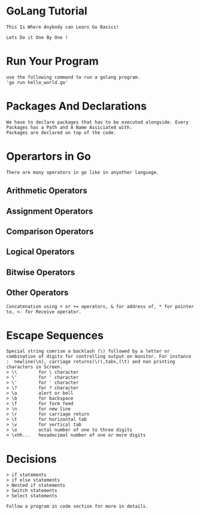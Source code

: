 # GoLang Tutorial
    This Is Where Anybody can Learn Go Basics!

    Lets Do it One By One !

# Run Your Program
    use the following command to run a golang program.
    'go run hello_world.go'

# Packages And  Declarations
    We have to declare packages that has to be executed alongside. Every Packages has a Path and A Name Assiciated with.
    Packages are declared on top of the code.

# Operartors in Go
    There are many operators in go like in anyother language.

## Arithmetic Operators
## Assignment Operators
## Comparison Operators
## Logical Operators
## Bitwise Operators
## Other Operators
    Concatenation using + or += operators, & for address of, * for pointer to, <- for Receive operator.
# Escape Sequences
    Special string comrise a backlash (\) followed by a letter or combination of digits for controlling output on monitor. For instance :  newline(\n), carriage returns(\r),tabs,(\t) and non printing characters in Screen.
    > \\        for \ character
    > \'        for ' character
    > \'        for ' character
    > \?        for ? character
    > \a        alert or bell
    > \b        for backspace
    > \f        for form feed
    > \n        for new line
    > \r        for carriage return
    > \t        for horizontal tab
    > \v        for vertical tab
    > \o        octal number of one to three digits
    > \xhh...   hexadecimal number of one or more digits

# Decisions
    > if statements
    > if else statements
    > Nested if statements
    > Switch statements
    > Select statements
    
    Follow a program in code section for more in details.
